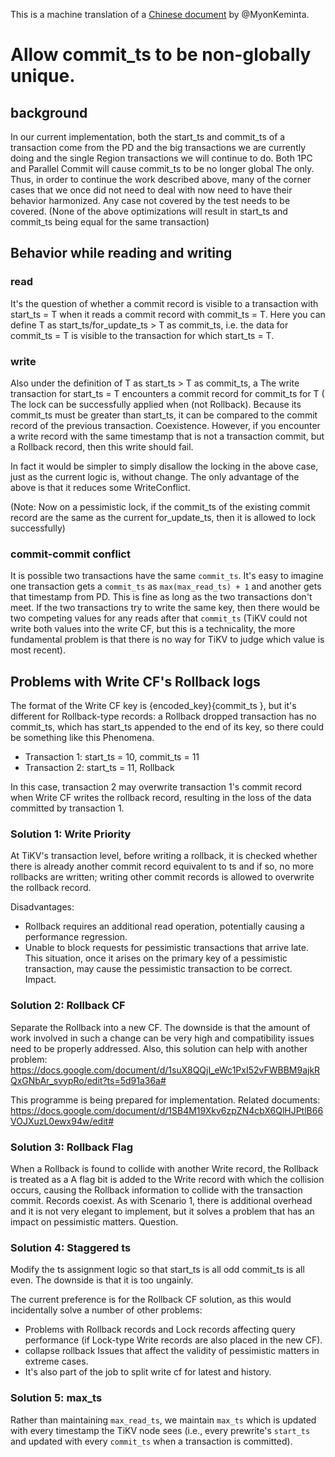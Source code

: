 This is a machine translation of a [Chinese document](https://docs.google.com/document/d/1ofa9zYdb0-UmFu-uDHDLft2-G4s2SI2TJRErNRDH7O0/edit#) by @MyonKeminta.

# Allow commit_ts to be non-globally unique.

## background

In our current implementation, both the start_ts and commit_ts of a transaction come from the PD and the big transactions we are currently doing and the single Region transactions we will continue to do. Both 1PC and Parallel Commit will cause commit_ts to be no longer global The only. Thus, in order to continue the work described above, many of the corner cases that we once did not need to deal with now need to have their behavior harmonized. Any case not covered by the test needs to be covered.
(None of the above optimizations will result in start_ts and commit_ts being equal for the same transaction)

## Behavior while reading and writing

### read

It's the question of whether a commit record is visible to a transaction with start_ts = T when it reads a commit record with commit_ts = T.
Here you can define T as start_ts/for_update_ts > T as commit_ts, i.e. the data for commit_ts = T is visible to the transaction for which start_ts = T.

### write

Also under the definition of T as start_ts > T as commit_ts, a The write transaction for start_ts = T encounters a commit record for commit_ts for T ( The lock can be successfully applied when (not Rollback). Because its commit_ts must be greater than start_ts, it can be compared to the commit record of the previous transaction. Coexistence. However, if you encounter a write record with the same timestamp that is not a transaction commit, but a Rollback record, then this write should fail.

In fact it would be simpler to simply disallow the locking in the above case, just as the current logic is, without change. The only advantage of the above is that it reduces some WriteConflict.

(Note: Now on a pessimistic lock, if the commit_ts of the existing commit record are the same as the current for_update_ts, then it is allowed to lock successfully)

### commit-commit conflict

It is possible two transactions have the same `commit_ts`. It's easy to imagine one transaction gets a `commit_ts` as `max(max_read_ts) + 1` and another gets that timestamp from PD. This is fine as long as the two transactions don't meet. If the two transactions try to write the same key, then there would be two competing values for any reads after that `commit_ts` (TiKV could not write both values into the write CF, but this is a technicality, the more fundamental problem is that there is no way for TiKV to judge which value is most recent).


## Problems with Write CF's Rollback logs

The format of the Write CF key is {encoded_key}{commit_ts }, but it's different for Rollback-type records: a Rollback dropped transaction has no commit_ts, which has start_ts appended to the end of its key, so there could be something like this Phenomena.

* Transaction 1: start_ts = 10, commit_ts = 11
* Transaction 2: start_ts = 11, Rollback

In this case, transaction 2 may overwrite transaction 1's commit record when Write CF writes the rollback record, resulting in the loss of the data committed by transaction 1.

### Solution 1: Write Priority

At TiKV's transaction level, before writing a rollback, it is checked whether there is already another commit record equivalent to ts and if so, no more rollbacks are written; writing other commit records is allowed to overwrite the rollback record.

Disadvantages:

* Rollback requires an additional read operation, potentially causing a performance regression.
* Unable to block requests for pessimistic transactions that arrive late. This situation, once it arises on the primary key of a pessimistic transaction, may cause the pessimistic transaction to be correct. Impact.

### Solution 2: Rollback CF

Separate the Rollback into a new CF. The downside is that the amount of work involved in such a change can be very high and compatibility issues need to be properly addressed. Also, this solution can help with another problem: https://docs.google.com/document/d/1suX8QQjI_eWc1PxI52vFWBBM9ajkRQxGNbAr_svypRo/edit?ts=5d91a36a#

This programme is being prepared for implementation. Related documents: https://docs.google.com/document/d/1SB4M19Xkv6zpZN4cbX6QlHJPtlB66VOJXuzL0ewx94w/edit#

### Solution 3: Rollback Flag

When a Rollback is found to collide with another Write record, the Rollback is treated as a A flag bit is added to the Write record with which the collision occurs, causing the Rollback information to collide with the transaction commit. Records coexist. As with Scenario 1, there is additional overhead and it is not very elegant to implement, but it solves a problem that has an impact on pessimistic matters. Question.

### Solution 4: Staggered ts

Modify the ts assignment logic so that start_ts is all odd commit_ts is all even. The downside is that it is too ungainly.

The current preference is for the Rollback CF solution, as this would incidentally solve a number of other problems:

* Problems with Rollback records and Lock records affecting query performance (if Lock-type Write records are also placed in the new CF).
* collapse rollback Issues that affect the validity of pessimistic matters in extreme cases.
* It's also part of the job to split write cf for latest and history.

### Solution 5: max_ts

Rather than maintaining `max_read_ts`, we maintain `max_ts` which is updated with every timestamp the TiKV node sees (i.e., every prewrite's `start_ts` and updated with every `commit_ts` when a transaction is committed).